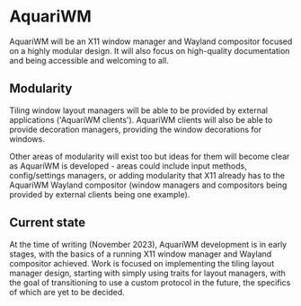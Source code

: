 <!-- This Source Code Form is subject to the terms of the Mozilla Public
   - License, v. 2.0. If a copy of the MPL was not distributed with this
   - file, You can obtain one at https://mozilla.org/MPL/2.0/. -->

# AquariWM

AquariWM will be an X11 window manager and Wayland compositor focused on a highly modular design. It will also focus on
high-quality documentation and being accessible and welcoming to all.

## Modularity

Tiling window layout managers will be able to be provided by external applications ('AquariWM clients'). AquariWM
clients will also be able to provide decoration managers, providing the window decorations for windows.

Other areas of modularity will exist too but ideas for them will become clear as AquariWM is developed - areas could
include input methods, config/settings managers, or adding modularity that X11 already has to the AquariWM Wayland
compositor (window managers and compositors being provided by external clients being one example).

## Current state

At the time of writing (November 2023), AquariWM development is in early stages, with the basics of a running X11 window
manager and Wayland compositor achieved. Work is focused on implementing the tiling layout manager design, starting with
simply using traits for layout managers, with the goal of transitioning to use a custom protocol in the future, the
specifics of which are yet to be decided.
